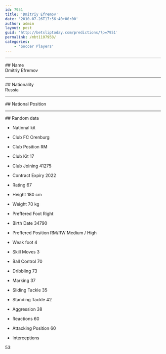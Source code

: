 ```yaml
---
id: 7951
title: 'Dmitriy Efremov'
date: '2010-07-26T17:56:40+00:00'
author: admin
layout: post
guid: 'http://betsliptoday.com/predictions/?p=7951'
permalink: /mbt1107950/
categories:
    - 'Soccer Players'
---
```


- - - - - -

\## Name  
 Dmitriy Efremov

- - - - - -

\## Nationality  
 Russia

- - - - - -

\## National Position

- - - - - -

\## Random data

- National kit
- Club
 FC Orenburg

- Club Position
 RM

- Club Kit
 17

- Club Joining
 41275

- Contract Expiry
 2022

- Rating
 67

- Height
 180 cm

- Weight
 70 kg

- Preffered Foot
 Right

- Birth Date
 34790

- Preffered Position
 RM/RW Medium / High

- Weak foot
 4

- Skill Moves
 3

- Ball Control
 70

- Dribbling
 73

- Marking
 37

- Sliding Tackle
 35

- Standing Tackle
 42

- Aggression
 38

- Reactions
 60

- Attacking Position
 60

- Interceptions

 53